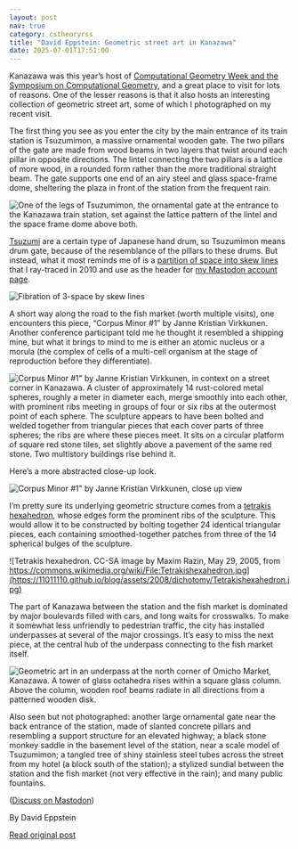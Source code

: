 ```yaml
---
layout: post
nav: true
category: cstheoryrss
title: "David Eppstein: Geometric street art in Kanazawa"
date: 2025-07-01T17:51:00
---
```


Kanazawa was this year’s host of [Computational Geometry Week and the Symposium on Computational Geometry](https://socg25.github.io/socg.html), and a great place to visit for lots of reasons. One of the lesser reasons is that it also hosts an interesting collection of geometric street art, some of which I photographed on my recent visit.

The first thing you see as you enter the city by the main entrance of its train station is Tsuzumimon, a massive ornamental wooden gate. The two pillars of the gate are made from wood beams in two layers that twist around each pillar in opposite directions. The lintel connecting the two pillars is a lattice of more wood, in a rounded form rather than the more traditional straight beam. The gate supports one end of an airy steel and glass space-frame dome, sheltering the plaza in front of the station from the frequent rain.

![One of the legs of Tsuzumimon, the ornamental gate at the entrance to the Kanazawa train station, set against the lattice pattern of the lintel and the space frame dome above both.](https://ics.uci.edu/~eppstein/pix/kanazawa/Tsuzumimon-m.jpg)

[Tsuzumi](https://en.wikipedia.org/wiki/Tsuzumi) are a certain type of Japanese hand drum, so Tsuzumimon means drum gate, because of the resemblance of the pillars to these drums. But instead, what it most reminds me of is a [partition of space into skew lines](https://theory.report/blog/2010/02/08/skew-lines.html) that I ray-traced in 2010 and use as the header for [my Mastodon account page](https://mathstodon.xyz/@11011110).

![Fibration of 3-space by skew lines](https://11011110.github.io/blog/assets/2010/skewlines.png)

A short way along the road to the fish market (worth multiple visits), one encounters this piece, “Corpus Minor #1” by Janne Kristian Virkkunen. Another conference participant told me he thought it resembled a shipping mine, but what it brings to mind to me is either an atomic nucleus or a morula (the complex of cells of a multi-cell organism at the stage of reproduction before they differentiate).

![Corpus Minor #1" by Janne Kristian Virkkunen, in context on a street corner in Kanazawa. A cluster of approximately 14 rust-colored metal spheres, roughly a meter in diameter each, merge smoothly into each other, with prominent ribs meeting in groups of four or six ribs at the outermost point of each sphere. The sculpture appears to have been bolted and welded together from triangular pieces that each cover parts of three spheres; the ribs are where these pieces meet. It sits on a circular platform of square red stone tiles, set slightly above a pavement of the same red stone. Two multistory buildings rise behind it.](https://ics.uci.edu/~eppstein/pix/kanazawa/CorpusMinor-m.jpg)

Here’s a more abstracted close-up look.

![Corpus Minor #1" by Janne Kristian Virkkunen, close up view](https://ics.uci.edu/~eppstein/pix/kanazawa/CorpusMinorDetail-m.jpg)

I’m pretty sure its underlying geometric structure comes from a [tetrakis hexahedron](https://en.wikipedia.org/wiki/Tetrakis_hexahedron), whose edges form the prominent ribs of the sculpture. This would allow it to be constructed by bolting together 24 identical triangular pieces, each containing smoothed-together patches from three of the 14 spherical bulges of the sculpture.

![Tetrakis hexahedron. CC-SA image by Maxim Razin, May 29, 2005, from https://commons.wikimedia.org/wiki/File:Tetrakishexahedron.jpg](https://11011110.github.io/blog/assets/2008/dichotomy/Tetrakishexahedron.jpg)

The part of Kanazawa between the station and the fish market is dominated by major boulevards filled with cars, and long waits for crosswalks. To make it somewhat less unfriendly to pedestrian traffic, the city has installed underpasses at several of the major crossings. It’s easy to miss the next piece, at the central hub of the underpass connecting to the fish market itself.

![Geometric art in an underpass at the north corner of Omicho Market, Kanazawa. A tower of glass octahedra rises within a square glass column. Above the column, wooden roof beams radiate in all directions from a patterned wooden disk.](https://ics.uci.edu/~eppstein/pix/kanazawa/MarketUnderpass-m.jpg)

Also seen but not photographed: another large ornamental gate near the back entrance of the station, made of slanted concrete pillars and resembling a support structure for an elevated highway; a black stone monkey saddle in the basement level of the station, near a scale model of Tsuzumimon; a tangled tree of shiny stainless steel tubes across the street from my hotel (a block south of the station); a stylized sundial between the station and the fish market (not very effective in the rain); and many public fountains.

([Discuss on Mastodon](https://mathstodon.xyz/@11011110/114781059766989547))

By David Eppstein

[Read original post](https://11011110.github.io/blog/2025/07/01/geometric-street-art.html)
